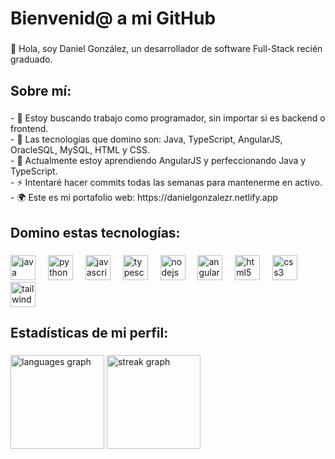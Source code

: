 <h1 align="left">Bienvenid@ a mi GitHub</h1>

###

<p align="left">👋 Hola, soy Daniel González, un desarrollador de software Full-Stack recién graduado.</p>

###

<h2 align="left">Sobre mí:</h2>

###

<p align="left">- 👀 Estoy buscando trabajo como programador, sin importar si es backend o frontend.<br>- 💞️ Las tecnologías que domino son: Java, TypeScript, AngularJS, OracleSQL, MySQL, HTML y CSS.<br>- 🌱 Actualmente estoy aprendiendo AngularJS y perfeccionando Java y TypeScript.<br>- ⚡ Intentaré hacer commits todas las semanas para mantenerme en activo. - 🌍 Este es mi portafolio web: https://danielgonzalezr.netlify.app</p>

###

<h2 align="left">Domino estas tecnologías:</h2>

###

<div align="left">
  <img src="https://cdn.jsdelivr.net/gh/devicons/devicon/icons/java/java-original.svg" height="40" alt="java logo"  />
  <img width="12" />
  <img src="https://cdn.jsdelivr.net/gh/devicons/devicon/icons/python/python-original.svg" height="40" alt="python logo"  />
  <img width="12" />
  <img src="https://cdn.jsdelivr.net/gh/devicons/devicon/icons/javascript/javascript-original.svg" height="40" alt="javascript logo"  />
  <img width="12" />
  <img src="https://cdn.jsdelivr.net/gh/devicons/devicon/icons/typescript/typescript-original.svg" height="40" alt="typescript logo"  />
  <img width="12" />
  <img src="https://cdn.jsdelivr.net/gh/devicons/devicon/icons/nodejs/nodejs-original.svg" height="40" alt="nodejs logo"  />
  <img width="12" />
  <img src="https://cdn.jsdelivr.net/gh/devicons/devicon/icons/angularjs/angularjs-original.svg" height="40" alt="angularjs logo"  />
  <img width="12" />
  <img src="https://cdn.jsdelivr.net/gh/devicons/devicon/icons/html5/html5-original.svg" height="40" alt="html5 logo"  />
  <img width="12" />
  <img src="https://cdn.jsdelivr.net/gh/devicons/devicon/icons/css3/css3-original.svg" height="40" alt="css3 logo"  />
  <img width="12" />
  <img src="https://cdn.jsdelivr.net/gh/devicons/devicon/icons/tailwindcss/tailwindcss-original-wordmark.svg" height="40" alt="tailwindcss logo"  />
</div>

###

<h2 align="left">Estadísticas de mi perfil:</h2>

###

<div align="left">
  <img src="https://github-readme-stats.vercel.app/api/top-langs?username=DaniGonzaR&locale=es&hide_title=false&layout=compact&card_width=320&langs_count=5&theme=shades-of-purple&hide_border=true&order=2" height="150" alt="languages graph"  />
  <img src="https://streak-stats.demolab.com?user=DaniGonzaR&locale=es&mode=daily&theme=shades-of-purple&hide_border=true&border_radius=5&order=3" height="150" alt="streak graph"  />
</div>

###

